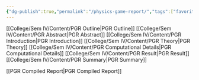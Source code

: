 ```yaml
---
{"dg-publish":true,"permalink":"/physics-game-report/","tags":["favorite"]}
---
```


[[College/Sem IV/Content/PGR Outline\|PGR Outline]]
[[College/Sem IV/Content/PGR Abstract\|PGR Abstract]]
[[College/Sem IV/Content/PGR Introduction\|PGR Introduction]]
[[College/Sem IV/Content/PGR Theory\|PGR Theory]]
[[College/Sem IV/Content/PGR Computational Details\|PGR Computational Details]]
[[College/Sem IV/Content/PGR Result\|PGR Result]]
[[College/Sem IV/Content/PGR Summary\|PGR Summary]]

[[PGR Compiled Report\|PGR Compiled Report]]

